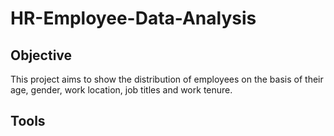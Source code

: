 # HR-Employee-Data-Analysis

## Objective
This project aims to show the distribution of employees on the basis of their age, gender, work location, job titles and work tenure.
## Tools
